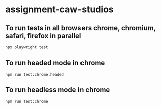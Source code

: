 # assignment-caw-studios

## To run tests in all browsers chrome, chromium, safari, firefox in parallel

    npx playwright test

## To run headed mode in chrome

    npm run test:chrome:headed

## To run headless mode in chrome

    npm run test:chrome